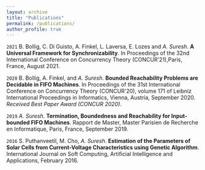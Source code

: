 ```yaml
---
layout: archive
title: "Publications"
permalink: /publications/
author_profile: true
---
```


`2021`
B. Bollig, C. Di Guisto, A. Finkel, L. Laversa, E. Lozes and _A. Suresh_. __A Universal Framework for Synchronizability__. In Proceedings of the 32nd International Conference on Concurrency Theory (CONCUR'21),Paris, France, August 2021.

`2020`
B. Bollig, A. Finkel, and _A. Suresh_. __Bounded Reachability Problems are Decidable in FIFO Machines__. In Proceedings of the 31st International Conference on Concurrency Theory (CONCUR'20), volume 171 of Leibniz International Proceedings in Informatics, Vienna, Austria, September 2020. _Received Best Paper Award (CONCUR 2020)._

`2019`
_A. Suresh_. __Termination, Boundedness and Reachability for Input-bounded FIFO Machines__. Rapport de Master, Master Parisien de Recherche en Informatique, Paris, France, September 2019.

`2016` S. Puthanveetil, M. Cho, _A. Suresh_. __Estimation of the Parameters of Solar Cells from Current-Voltage Characteristics using Genetic Algorithm__. International Journal on Soft Computing, Artificial Intelligence and Applications, February 2016.
